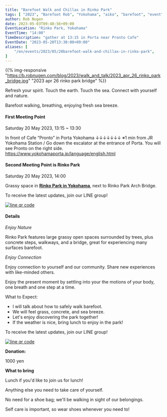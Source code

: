 ```yaml
---
title: "Barefoot Walk and Chillax in Rinko Park"
tags: [ "2023", "Barefoot Rob", "Yokohama", "aiko", "barefoot", "event", "may", "rinko-park", "starseed", "walk", "はだし", "臨港パーク", "裸足のロブ" ]
author: Rob Nugen
date: 2023-05-03T09:40:56+09:00
EventLocation: "Rinko Park, Yokohama"
EventTime: "14:00"
TimeDescription: "gather at 13:15 in Porta near Pronto Cafe"
EventDate: "2023-05-20T13:30:00+09:00"
aliases: [
    "/en/events/2023/05/20barefoot-walk-and-chillax-in-rinko-park",
]
---
```


{{% img-responsive "https://b.robnugen.com/blog/2023/walk_and_talk/2023_apr_26_rinko_park_bridge.jpg" "2023 apr 26 rinko park bridge" %}}

Refresh your spirit. Touch the earth. Touch the sea.
Connect with yourself and nature.

Barefoot walking, breathing, enjoying fresh sea breeze.

#### First Meeting Point

Saturday 20 May 2023, 13:15 ~ 13:30

In front of Cafe “Pronto” in Porta Yokohama
↓↓↓↓↓↓↓
※1 min from JR Yokohama Station /
Go down the escalator at the entrance of Porta.
You will see Pronto on the right side.
https://www.yokohamaporta.jp/language/english.html

#### Second Meeting Point is Rinko Park

Saturday 20 May 2023, 14:00

Grassy space in **[Rinko Park in Yokohama](https://goo.gl/maps/k5XcA7ueXCCsPErV9)**, next to Rinko Park Arch Bridge.

To receive the latest updates, join our LINE group!

[![line qr code](//b.robnugen.com/blog/2021/thumbs/2021_sep_25_rob_line_qr_code_text_walk_and_talk.jpg)](//b.robnugen.com/blog/2021/2021_sep_25_rob_line_qr_code_text_walk_and_talk.jpg)

#### Details

*Enjoy Nature*

Rinko Park features
large grassy open spaces surrounded by trees,
plus concrete steps, walkways, and a bridge,
great for experiencing many surfaces barefoot.

*Enjoy Connection*

Enjoy connection to yourself and our community.
Share new experiences with like-minded others.

Enjoy the present moment by settling into your the
motions of your body, one breath and one step at a time.

What to Expect:

* I will talk about how to safely walk barefoot.
* We will feel grass, concrete, and sea breeze.
* Let's enjoy discovering the park together!
* If the weather is nice, bring lunch to enjoy in the park!

To receive the latest updates, join our LINE group!

[![line qr code](//b.robnugen.com/blog/2021/thumbs/2021_sep_25_rob_line_qr_code_text_walk_and_talk.jpg)](//b.robnugen.com/blog/2021/2021_sep_25_rob_line_qr_code_text_walk_and_talk.jpg)

**Donation:**

1000 yen

**What to bring**

Lunch if you'd like to join us for lunch!

Anything else you need to take care of yourself.

No need for a shoe bag; we'll be walking in sight of our belongings.

Self care is important, so wear shoes whenever you need to!

